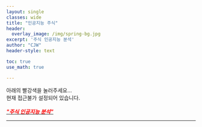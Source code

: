 ```yaml
--- 
layout: single
classes: wide
title: "인공지능 주식"
header:
  overlay_image: /img/spring-bg.jpg
excerpt: '주식 인공지능 분석'
author: "CJW"
header-style: text

toc: true
use_math: true

---  
```


아래의 빨강색을 눌러주세요... <br>
현재 접근불가 설정되어 있습니다.<br> <br>
[<span style="color:red">***"주식 인공지능 분석"***</span>](https://colab.research.google.com/drive/1oHMs66iSFHdNLatRkTFy9GollTo=szpb-abSOoooo)

---
